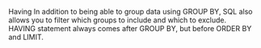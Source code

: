 Having
In addition to being able to group data using GROUP BY, SQL also allows you to filter which groups to include and which to exclude.   
HAVING statement always comes after GROUP BY, but before ORDER BY and LIMIT.
